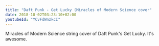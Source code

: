 ```yaml
---
title: "Daft Punk - Get Lucky (Miracles of Modern Science cover"
date: 2018-10-02T03:23:10+02:00
youtubeId: "YCvFdWnzkcI"
---
```


Miracles of Modern Science string cover of Daft Punk's Get Lucky.
It's awesome.
